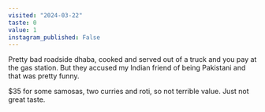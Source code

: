 ```yaml
---
visited: "2024-03-22"
taste: 0
value: 1
instagram_published: False
---
```


Pretty bad roadside dhaba, cooked and served out of a truck and you pay at the gas station. But they accused my Indian friend of being Pakistani and that was pretty funny.

$35 for some samosas, two curries and roti, so not terrible value. Just not great taste.
